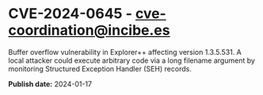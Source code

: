 # CVE-2024-0645 - cve-coordination@incibe.es

Buffer overflow vulnerability in Explorer++ affecting version 1.3.5.531. A local attacker could execute arbitrary code via a long filename argument by monitoring Structured Exception Handler (SEH) records.

**Publish date:** 2024-01-17
